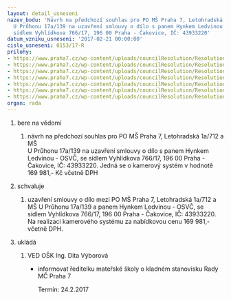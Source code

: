 ```yaml
---
layout: detail_usneseni
nazev_bodu: 'Návrh na předchozí souhlas pro PO MŠ Praha 7, Letohradská 1a/712 a MŠ
  U Průhonu 17a/139 na uzavření smlouvy o dílo s panem Hynkem Ledvinou - OSVČ, se
  sídlem Vyhlídkova 766/17, 196 00 Praha - Čakovice, IČ: 43933220'
datum_vzniku_usneseni: '2017-02-21 00:00:00'
cislo_usneseni: 0153/17-R
prilohy:
- https://www.praha7.cz/wp-content/uploads/councilResolution/Resolutions/28853/export/1Duvodovazprava~168988.docx
- https://www.praha7.cz/wp-content/uploads/councilResolution/Resolutions/28853/export/2Zadostouzavrenismlouvynakamsystem~168987.jpeg
- https://www.praha7.cz/wp-content/uploads/councilResolution/Resolutions/28853/export/3Nabidkaviteze~168986.jpeg
- https://www.praha7.cz/wp-content/uploads/councilResolution/Resolutions/28853/export/4Smlouva_o_dilo_SOD_~168985.doc
- https://www.praha7.cz/wp-content/uploads/councilResolution/Resolutions/28853/export/5VypiszZR~168983.pdf
- https://www.praha7.cz/wp-content/uploads/councilResolution/Resolutions/28853/export/6UdajeoDPH~168982.pdf
- https://www.praha7.cz/wp-content/uploads/councilResolution/Resolutions/28853/export/export~296705.pdf
organ: rada
---
```

<ol class="urzList_view" id="urzList">
<li class="urzClass1" id=""><span name="1">bere na vědomí</span> 
<ol class="urzOlClass">
<li class="urzClass2" style="TEXT-ALIGN: left" id=""><span><p>návrh na předchozí souhlas pro PO MŠ Praha 7, Letohradská 1a/712 a MŠ <br>U Průhonu 17a/139 na uzavření smlouvy o dílo s panem Hynkem Ledvinou - OSVČ, se sídlem Vyhlídkova 766/17, 196 00 Praha - Čakovice, IČ: 43933220. Jedná se o kamerový systém v hodnotě 169 981,- Kč včetně DPH</p></span></li></ol></li>
<li class="urzClass1" id=""><span name="24">schvaluje</span> 
<ol class="urzOlClass">
<li class="urzClass2" style="TEXT-ALIGN: left" id=""><span><p>uzavření smlouvy o dílo mezi PO MŠ Praha 7, Letohradská 1a/712 a MŠ U Průhonu 17a/139&nbsp;a&nbsp;panem Hynkem Ledvinou - OSVČ, se sídlem Vyhlídkova 766/17, 196 00 Praha - Čakovice, IČ: 43933220. Na realizaci kamerového systému za nabídkovou cenu 169 981,- včetně DPH.</p></span></li></ol></li><li class="urzClass1" id="urzUkoly"><span name="1">ukládá</span><ol class="urzOlClass"><li class="urzClass2"><span><p>VED OŠK Ing. Dita Výborová</p></span><ul class="urzUlClass"><li class="urzClass3"><span><p>informovat ředitelku mateřské školy o kladném stanovisku Rady MČ Praha 7</p></span><span class="urzUkolTermin">  Termín:&nbsp;24.2.2017</span></li></ul></li></ol></li>
</ol>